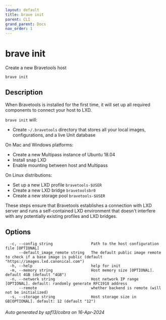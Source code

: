 ```yaml
---
layout: default
title: brave init
parent: CLI
grand_parent: Docs
nav_order: 1
---
```


# brave init

Create a new Bravetools host

```
brave init
```

## Description

When Bravetools is installed for the first time, it will set up all required components to connect your host to LXD.

`brave init` will:

* Create `~/.bravetools` directory that stores all your local images, configurations, and a live Unit database

On Mac and Windows platforms:

* Create a new Multipass instance of Ubuntu 18.04
* Install snap LXD
* Enable mounting between host and Multipass

On Linux distributions:

* Set up a new LXD profile `bravetools-$USER`
* Create a new LXD bridge `bravetoolsbr0`
* Create a new storage pool `bravetools-$USER`

These steps ensure that Bravetools establishes a connection with LXD server and runs a self-contained LXD environment that doesn't interfere with any potentially existing profiles and LXD bridges.

## Options

```
  -c, --config string                 Path to the host configuration file [OPTIONAL]
      --default_image_remote string   The default public image remote to check if a base image is public (default "https://images.lxd.canonical.com")
  -h, --help                          help for init
  -m, --memory string                 Host memory size [OPTIONAL]. default 4GB (default "4GB")
  -n, --network string                Host network IP range [OPTIONAL]. default: randomly generate RFC1918 address
      --remote                        whether backend is remote (will not be initialized)
  -s, --storage string                Host storage size in GB[OPTIONAL]. default: 12 (default "12")
```

###### Auto generated by spf13/cobra on 16-Apr-2024
